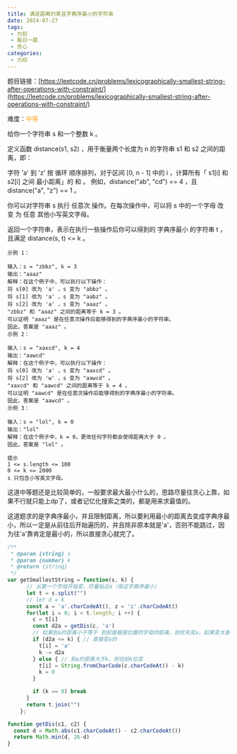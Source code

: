 ```yaml
---
title: 满足距离约束且字典序最小的字符串
date: 2024-07-27
tags:
 - 力扣
 - 每日一题
 - 贪心
categories: 
 - 力扣
---
```


题目链接：[https://leetcode.cn/problems/lexicographically-smallest-string-after-operations-with-constraint/](https://leetcode.cn/problems/lexicographically-smallest-string-after-operations-with-constraint/)

难度：<font color="#FFA119">中等</font>

给你一个字符串 s 和一个整数 k 。

定义函数 distance(s1, s2) ，用于衡量两个长度为 n 的字符串 s1 和 s2 之间的距离，即：

字符 'a' 到 'z' 按 循环 顺序排列，对于区间 [0, n - 1] 中的 i ，计算所有「 s1[i] 和 s2[i] 之间 最小距离」的 和 。
例如，distance("ab", "cd") == 4 ，且 distance("a", "z") == 1 。

你可以对字符串 s 执行 任意次 操作。在每次操作中，可以将 s 中的一个字母 改变 为 任意 其他小写英文字母。

返回一个字符串，表示在执行一些操作后你可以得到的 字典序最小 的字符串 t ，且满足 distance(s, t) <= k 。
```
示例 1：

输入：s = "zbbz", k = 3
输出："aaaz"
解释：在这个例子中，可以执行以下操作：
将 s[0] 改为 'a' ，s 变为 "abbz" 。
将 s[1] 改为 'a' ，s 变为 "aabz" 。
将 s[2] 改为 'a' ，s 变为 "aaaz" 。
"zbbz" 和 "aaaz" 之间的距离等于 k = 3 。
可以证明 "aaaz" 是在任意次操作后能够得到的字典序最小的字符串。
因此，答案是 "aaaz" 。
示例 2：

输入：s = "xaxcd", k = 4
输出："aawcd"
解释：在这个例子中，可以执行以下操作：
将 s[0] 改为 'a' ，s 变为 "aaxcd" 。
将 s[2] 改为 'w' ，s 变为 "aawcd" 。
"xaxcd" 和 "aawcd" 之间的距离等于 k = 4 。
可以证明 "aawcd" 是在任意次操作后能够得到的字典序最小的字符串。
因此，答案是 "aawcd" 。
示例 3：

输入：s = "lol", k = 0
输出："lol"
解释：在这个例子中，k = 0，更改任何字符都会使得距离大于 0 。
因此，答案是 "lol" 。

提示
1 <= s.length <= 100
0 <= k <= 2000
s 只包含小写英文字母。
```
这道中等题还是比较简单的，一般要求最大最小什么的，思路尽量往贪心上靠，如果不行就只能上dp了，或者记忆化搜索之类的，都是用来求最值的。

这道题求的是字典序最小，并且限制距离，所以要利用最小的距离去变成字典序最小，所以一定是从前往后开始遍历的，并且除非原本就是'a'，否则不能跳过，因为往'a'靠肯定是最小的，所以直接贪心就完了。
```js
/**
 * @param {string} s
 * @param {number} k
 * @return {string}
 */
var getSmallestString = function(s, k) {
      // 从第一个字母开始变，尽量贴近a（保证字典序最小）
      let t = s.split("")
      // let d = k
      const a = 'a'.charCodeAt(), z = 'z'.charCodeAt()
      for(let i = 0; i < t.length; i ++) {
        c = t[i]
        const d2a = getDis(c, 'a')
        // 如果到a的距离小于等于 到前面极限位置的字母的距离，则优先变a，如果变大直接换下一位
        if (d2a <= k) { // 直接变a的
          t[i] = 'a'
          k -= d2a
        } else { // 到a的距离大于k，则往前k位变
          t[i] = String.fromCharCode(c.charCodeAt() - k)
          k = 0
        }

        if (k == 0) break
      }
      return t.join("")
    };

function getDis(c1, c2) {
  const d = Math.abs(c1.charCodeAt() - c2.charCodeAt())
  return Math.min(d, 26-d)
}
```
